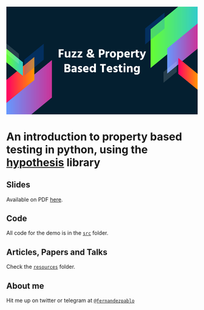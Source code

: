 ![logo](./resources/talk_title.png)


# An introduction to property based testing in python, using the [hypothesis](https://hypothesis.works/) library

## Slides
Available on PDF [here](./slides.pdf).

## Code

All code for the demo is in the [`src`](./src) folder.

## Articles, Papers and Talks

Check the [`resources`](./resources) folder.

## About me

Hit me up on twitter or telegram at [`@fernandezpablo`](https://twitter.com/fernandezpablo)

